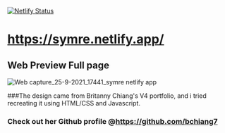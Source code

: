 [![Netlify Status](https://api.netlify.com/api/v1/badges/940b933d-0a02-4dd6-b8f3-f8fe1654a215/deploy-status)](https://app.netlify.com/sites/symre/deploys)
# https://symre.netlify.app/

## Web Preview Full page
![Web capture_25-9-2021_17441_symre netlify app](https://user-images.githubusercontent.com/84711212/134766068-2afacf27-8512-41c1-9eca-6e91ba54760e.jpeg)

###The design came from Britanny Chiang's V4 portfolio, and i tried recreating it using HTML/CSS and Javascript.
### Check out her Github profile @https://github.com/bchiang7


 
